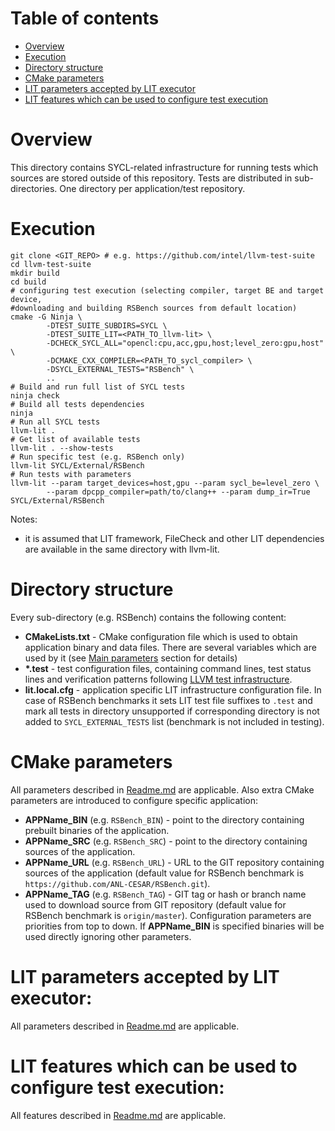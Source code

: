 # Table of contents
 * [Overview](#overview)
 * [Execution](#execution)
 * [Directory structure](#directory-structure)
 * [CMake parameters](#cmake-parameters)
 * [LIT parameters accepted by LIT executor](#lit-parameters-accepted-by-lit-executor)
 * [LIT features which can be used to configure test execution](#lit-features-which-can-be-used-to-configure-test-execution)

# Overview
This directory contains SYCL-related infrastructure for running tests which
sources are stored outside of this repository. Tests are distributed in
sub-directories. One directory per application/test repository.

# Execution
```
git clone <GIT_REPO> # e.g. https://github.com/intel/llvm-test-suite
cd llvm-test-suite
mkdir build
cd build
# configuring test execution (selecting compiler, target BE and target device,
#downloading and building RSBench sources from default location)
cmake -G Ninja \
        -DTEST_SUITE_SUBDIRS=SYCL \
        -DTEST_SUITE_LIT=<PATH_TO_llvm-lit> \
        -DCHECK_SYCL_ALL="opencl:cpu,acc,gpu,host;level_zero:gpu,host" \
        -DCMAKE_CXX_COMPILER=<PATH_TO_sycl_compiler> \
        -DSYCL_EXTERNAL_TESTS="RSBench" \
        ..
# Build and run full list of SYCL tests
ninja check
# Build all tests dependencies
ninja
# Run all SYCL tests
llvm-lit .
# Get list of available tests
llvm-lit . --show-tests
# Run specific test (e.g. RSBench only)
llvm-lit SYCL/External/RSBench
# Run tests with parameters
llvm-lit --param target_devices=host,gpu --param sycl_be=level_zero \
        --param dpcpp_compiler=path/to/clang++ --param dump_ir=True SYCL/External/RSBench
```

Notes:
 - it is assumed that LIT framework, FileCheck and other LIT dependencies are
available in the same directory with llvm-lit.

# Directory structure
Every sub-directory (e.g. RSBench) contains the following content:
 * **CMakeLists.txt** - CMake configuration file which is used to obtain
 application binary and data files. There are several variables which are
 used by it (see [Main parameters](#main-parameters) section for details)
 * **\*.test** - test configuration files, containing command lines, test
   status lines and verification patterns following [LLVM test infrastructure](https://llvm.org/docs/TestingGuide.html).
 * **lit.local.cfg** - application specific LIT infrastructure configuration
   file. In case of RSBench benchmarks it sets LIT test file suffixes to `.test`
   and mark all tests in directory unsupported if corresponding directory is
   not added to `SYCL_EXTERNAL_TESTS` list (benchmark is not included in
   testing).

# CMake parameters
All parameters described in [Readme.md](../README.md#cmake-parameters) are
applicable. Also extra CMake parameters are introduced to configure specific
application:
   * **APPName_BIN** (e.g. `RSBench_BIN`) - point to the directory containing
      prebuilt binaries of the application.
   * **APPName_SRC** (e.g. `RSBench_SRC`) - point to the directory containing
      sources of the application.
   * **APPName_URL** (e.g. `RSBench_URL`) - URL to the GIT repository containing
      sources of the application (default value for RSBench benchmark is
      `https://github.com/ANL-CESAR/RSBench.git`).
   * **APPName_TAG** (e.g. `RSBench_TAG`) - GIT tag or hash or branch name used
      to download source from GIT repository (default value for RSBench
      benchmark is `origin/master`).
Configuration parameters are priorities from top to down. If **APPName_BIN**
is specified binaries will be used directly ignoring other parameters.

# LIT parameters accepted by LIT executor:
All parameters described in [Readme.md](../README.md#lit-parameters-accepted-by-lit-executor) are applicable.

# LIT features which can be used to configure test execution:
All features described in [Readme.md](../README.md#lit-features-which-can-be-used-to-configure-test-execution) are applicable.
